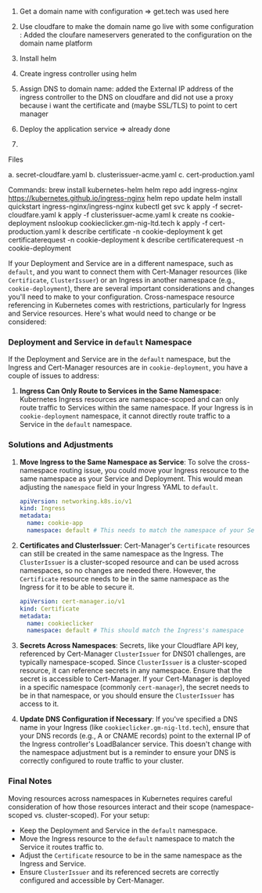 1. Get a domain name with configuration => get.tech was used here

2. Use cloudfare to make the domain name go live with some configuration : Added the cloufare nameservers generated to the configuration on the domain name platform 

3. Install helm

4. Create ingress controller using helm

5. Assign DNS to domain name: added the External IP address of the ingress controller to the DNS on cloudfare and did not use a proxy because i want the certificate and (maybe SSL/TLS) to point to cert manager

6. Deploy the application service => already done

7. 

Files

a. secret-cloudfare.yaml
b. clusterissuer-acme.yaml
c. cert-production.yaml

Commands:
brew install kubernetes-helm
helm repo add ingress-nginx https://kubernetes.github.io/ingress-nginx
helm repo update
helm install quickstart ingress-nginx/ingress-nginx
kubectl get svc
k apply -f secret-cloudfare.yaml
k apply -f clusterissuer-acme.yaml
k create ns cookie-deployment
nslookup cookieclicker.gm-nig-ltd.tech
k apply -f cert-production.yaml
k describe certificate -n cookie-deployment
k get certificaterequest -n cookie-deployment
k describe certificaterequest -n cookie-deployment


If your Deployment and Service are in a different namespace, such as `default`, and you want to connect them with Cert-Manager resources (like `Certificate`, `ClusterIssuer`) or an Ingress in another namespace (e.g., `cookie-deployment`), there are several important considerations and changes you'll need to make to your configuration. Cross-namespace resource referencing in Kubernetes comes with restrictions, particularly for Ingress and Service resources. Here's what would need to change or be considered:

### Deployment and Service in `default` Namespace

If the Deployment and Service are in the `default` namespace, but the Ingress and Cert-Manager resources are in `cookie-deployment`, you have a couple of issues to address:

1. **Ingress Can Only Route to Services in the Same Namespace**: Kubernetes Ingress resources are namespace-scoped and can only route traffic to Services within the same namespace. If your Ingress is in `cookie-deployment` namespace, it cannot directly route traffic to a Service in the `default` namespace.

### Solutions and Adjustments

1. **Move Ingress to the Same Namespace as Service**: To solve the cross-namespace routing issue, you could move your Ingress resource to the same namespace as your Service and Deployment. This would mean adjusting the `namespace` field in your Ingress YAML to `default`.

    ```yaml
    apiVersion: networking.k8s.io/v1
    kind: Ingress
    metadata:
      name: cookie-app
      namespace: default # This needs to match the namespace of your Service and Deployment
    ```

2. **Certificates and ClusterIssuer**: Cert-Manager's `Certificate` resources can still be created in the same namespace as the Ingress. The `ClusterIssuer` is a cluster-scoped resource and can be used across namespaces, so no changes are needed there. However, the `Certificate` resource needs to be in the same namespace as the Ingress for it to be able to secure it.

    ```yaml
    apiVersion: cert-manager.io/v1
    kind: Certificate
    metadata:
      name: cookieclicker
      namespace: default # This should match the Ingress's namespace
    ```

3. **Secrets Across Namespaces**: Secrets, like your Cloudflare API key, referenced by Cert-Manager `ClusterIssuer` for DNS01 challenges, are typically namespace-scoped. Since `ClusterIssuer` is a cluster-scoped resource, it can reference secrets in any namespace. Ensure that the secret is accessible to Cert-Manager. If your Cert-Manager is deployed in a specific namespace (commonly `cert-manager`), the secret needs to be in that namespace, or you should ensure the `ClusterIssuer` has access to it.

4. **Update DNS Configuration if Necessary**: If you've specified a DNS name in your Ingress (like `cookieclicker.gm-nig-ltd.tech`), ensure that your DNS records (e.g., A or CNAME records) point to the external IP of the Ingress controller's LoadBalancer service. This doesn't change with the namespace adjustment but is a reminder to ensure your DNS is correctly configured to route traffic to your cluster.

### Final Notes

Moving resources across namespaces in Kubernetes requires careful consideration of how those resources interact and their scope (namespace-scoped vs. cluster-scoped). For your setup:

- Keep the Deployment and Service in the `default` namespace.
- Move the Ingress resource to the `default` namespace to match the Service it routes traffic to.
- Adjust the `Certificate` resource to be in the same namespace as the Ingress and Service.
- Ensure `ClusterIssuer` and its referenced secrets are correctly configured and accessible by Cert-Manager.